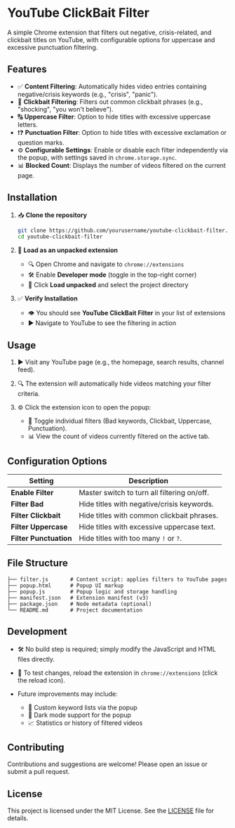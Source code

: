 # YouTube ClickBait Filter

A simple Chrome extension that filters out negative, crisis-related, and clickbait titles on YouTube, with configurable options for uppercase and excessive punctuation filtering.

## Features

* ✅ **Content Filtering**: Automatically hides video entries containing negative/crisis keywords (e.g., "crisis", "panic").
* 🎣 **Clickbait Filtering**: Filters out common clickbait phrases (e.g., "shocking", "you won't believe").
* 🔠 **Uppercase Filter**: Option to hide titles with excessive uppercase letters.
* ❗❓ **Punctuation Filter**: Option to hide titles with excessive exclamation or question marks.
* ⚙️ **Configurable Settings**: Enable or disable each filter independently via the popup, with settings saved in `chrome.storage.sync`.
* 📊 **Blocked Count**: Displays the number of videos filtered on the current page.

## Installation

1. 📥 **Clone the repository**

   ```bash
   git clone https://github.com/yourusername/youtube-clickbait-filter.git
   cd youtube-clickbait-filter
   ```

2. 🚀 **Load as an unpacked extension**

   * 🔍 Open Chrome and navigate to `chrome://extensions`
   * 🛠 Enable **Developer mode** (toggle in the top-right corner)
   * 📂 Click **Load unpacked** and select the project directory

3. ✅ **Verify Installation**

   * 👁️ You should see **YouTube ClickBait Filter** in your list of extensions
   * ▶️ Navigate to YouTube to see the filtering in action

## Usage

1. ▶️ Visit any YouTube page (e.g., the homepage, search results, channel feed).
2. 🔍 The extension will automatically hide videos matching your filter criteria.
3. ⚙️ Click the extension icon to open the popup:

   * 🔄 Toggle individual filters (Bad keywords, Clickbait, Uppercase, Punctuation).
   * 📊 View the count of videos currently filtered on the active tab.

## Configuration Options

| Setting                | Description                                 |
| ---------------------- | ------------------------------------------- |
| **Enable Filter**      | Master switch to turn all filtering on/off. |
| **Filter Bad**         | Hide titles with negative/crisis keywords.  |
| **Filter Clickbait**   | Hide titles with common clickbait phrases.  |
| **Filter Uppercase**   | Hide titles with excessive uppercase text.  |
| **Filter Punctuation** | Hide titles with too many `!` or `?`.       |

## File Structure

```plaintext
├── filter.js       # Content script: applies filters to YouTube pages
├── popup.html      # Popup UI markup
├── popup.js        # Popup logic and storage handling
├── manifest.json   # Extension manifest (v3)
├── package.json    # Node metadata (optional)
└── README.md       # Project documentation
```

## Development

* 🛠 No build step is required; simply modify the JavaScript and HTML files directly.
* 🔄 To test changes, reload the extension in `chrome://extensions` (click the reload icon).
* Future improvements may include:

  * 📝 Custom keyword lists via the popup
  * 🌙 Dark mode support for the popup
  * 📈 Statistics or history of filtered videos

## Contributing

Contributions and suggestions are welcome! Please open an issue or submit a pull request.

## License

This project is licensed under the MIT License. See the [LICENSE](LICENSE) file for details.

